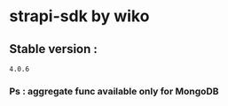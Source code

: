 # strapi-sdk by wiko



## Stable version :

```
4.0.6

```

### Ps : aggregate func available only for MongoDB 